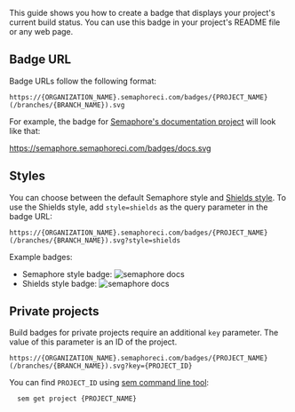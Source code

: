 This guide shows you how to create a badge that displays your project's current
build status. You can use this badge in your project's README file or any web page.

## Badge URL

Badge URLs follow the following format:

`https://{ORGANIZATION_NAME}.semaphoreci.com/badges/{PROJECT_NAME}(/branches/{BRANCH_NAME}).svg`

For example, the badge for [Semaphore's documentation project](https://semaphore.semaphoreci.com/projects/docs) will look like that:

https://semaphore.semaphoreci.com/badges/docs.svg

## Styles

You can choose between the default Semaphore style and [Shields style](https://shields.io/).
To use the Shields style, add `style=shields` as the query parameter in the badge
URL:

`https://{ORGANIZATION_NAME}.semaphoreci.com/badges/{PROJECT_NAME}(/branches/{BRANCH_NAME}).svg?style=shields`

Example badges:

- Semaphore style badge: ![semaphore docs](https://semaphore.semaphoreci.com/badges/docs/branches/master.svg)
- Shields style badge: ![semaphore docs](https://semaphore.semaphoreci.com/badges/docs/branches/master.svg?style=shields)

## Private projects

Build badges for private projects require an additional `key` parameter.
The value of this parameter is an ID of the project.

`https://{ORGANIZATION_NAME}.semaphoreci.com/badges/{PROJECT_NAME}(/branches/{BRANCH_NAME}).svg?key={PROJECT_ID}`

You can find `PROJECT_ID` using [sem command line tool](https://docs.semaphoreci.com/article/53-sem-reference):

```bash
  sem get project {PROJECT_NAME}
```
